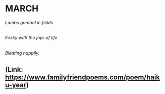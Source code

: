 
# MARCH
###### Lambs gambol in fields
###### Frisky with the joys of life
###### Bleating happily.


## (Link: https://www.familyfriendpoems.com/poem/haiku-year)
